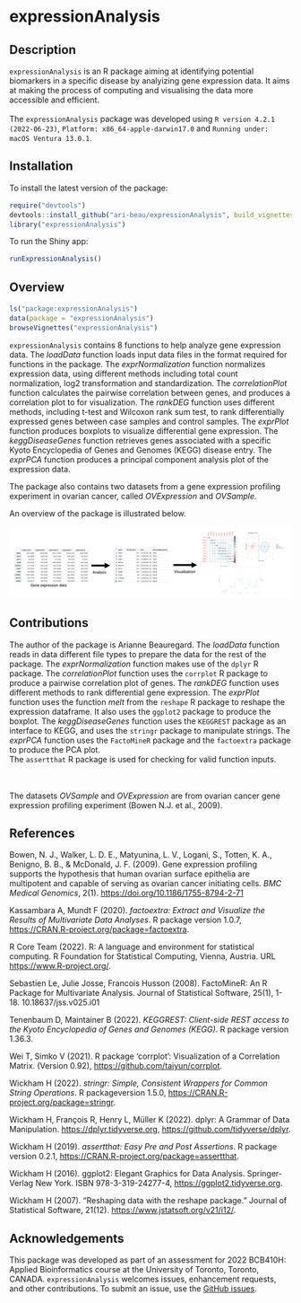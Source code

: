 
# expressionAnalysis

## Description

`expressionAnalysis` is an R package aiming at identifying potential
biomarkers in a specific disease by analyizing gene expression data. It
aims at making the process of computing and visualising the data more
accessible and efficient. <br> <br> The `expressionAnalysis` package was
developed using `R version 4.2.1 (2022-06-23)`,
`Platform: x86_64-apple-darwin17.0` and
`Running under: macOS Ventura 13.0.1`.

## Installation

To install the latest version of the package:

``` r
require("devtools")
devtools::install_github("ari-beau/expressionAnalysis", build_vignettes = TRUE)
library("expressionAnalysis")
```

To run the Shiny app:

``` r
runExpressionAnalysis()
```

## Overview

``` r
ls("package:expressionAnalysis")
data(package = "expressionAnalysis") 
browseVignettes("expressionAnalysis")
```

`expressionAnalysis` contains 8 functions to help analyze gene
expression data. The *loadData* function loads input data files in the
format required for functions in the package. The *exprNormalization*
function normalizes expression data, using different methods including
total count normalization, log2 transformation and standardization. The
*correlationPlot* function calculates the pairwise correlation between
genes, and produces a correlation plot to for visualization. The
*rankDEG* function uses different methods, including t-test and Wilcoxon
rank sum test, to rank differentially expressed genes between case
samples and control samples. The *exprPlot* function produces boxplots
to visualize differential gene expression. The *keggDiseaseGenes*
function retrieves genes associated with a specific Kyoto Encyclopedia
of Genes and Genomes (KEGG) disease entry. The *exprPCA* function
produces a principal component analysis plot of the expression data.

The package also contains two datasets from a gene expression profiling
experiment in ovarian cancer, called *OVExpression* and *OVSample.*

An overview of the package is illustrated below.

![](./inst/extdata/image1.png)

## Contributions

The author of the package is Arianne Beauregard. The *loadData* function
reads in data different file types to prepare the data for the rest of
the package. The *exprNormalization* function makes use of the `dplyr` R
package. The *correlationPlot* function uses the `corrplot` R package to
produce a pairwise correlation plot of genes. The *rankDEG* function
uses different methods to rank differential gene expression. The
*exprPlot* function uses the function *melt* from the `reshape` R
package to reshape the expression dataframe. It also uses the `ggplot2`
package to produce the boxplot. The *keggDiseaseGenes* function uses the
`KEGGREST` package as an interface to KEGG, and uses the `stringr`
package to manipulate strings. The *exprPCA* function uses the
`FactoMineR` package and the `factoextra` package to produce the PCA
plot.  
The `assertthat` R package is used for checking for valid function
inputs.

<br> <br> The datasets *OVSample* and *OVExpression* are from ovarian
cancer gene expression profiling experiment (Bowen N.J. et al., 2009).

## References

Bowen, N. J., Walker, L. D. E., Matyunina, L. V., Logani, S., Totten, K.
A., Benigno, B. B., & McDonald, J. F. (2009). Gene expression profiling
supports the hypothesis that human ovarian surface epithelia are
multipotent and capable of serving as ovarian cancer initiating cells.
*BMC Medical Genomics*, 2(1). <https://doi.org/10.1186/1755-8794-2-71>

Kassambara A, Mundt F (2020). *factoextra: Extract and Visualize the
Results of Multivariate Data Analyses*. R package version 1.0.7,
<https://CRAN.R-project.org/package=factoextra>.

R Core Team (2022). R: A language and environment for statistical
computing. R Foundation for Statistical Computing, Vienna, Austria. URL
<https://www.R-project.org/>.

Sebastien Le, Julie Josse, Francois Husson (2008). FactoMineR: An R
Package for Multivariate Analysis. Journal of Statistical Software,
25(1), 1-18. 10.18637/jss.v025.i01

Tenenbaum D, Maintainer B (2022). *KEGGREST: Client-side REST access to
the Kyoto Encyclopedia of Genes and Genomes (KEGG)*. R package version
1.36.3.

Wei T, Simko V (2021). R package ‘corrplot’: Visualization of a
Correlation Matrix. (Version 0.92),
<https://github.com/taiyun/corrplot>.

Wickham H (2022). *stringr: Simple, Consistent Wrappers for Common
String Operations*. R packageversion 1.5.0,
<https://CRAN.R-project.org/package=stringr>.

Wickham H, François R, Henry L, Müller K (2022). dplyr: A Grammar of
Data Manipulation. <https://dplyr.tidyverse.org>,
<https://github.com/tidyverse/dplyr>.

Wickham H (2019). *assertthat: Easy Pre and Post Assertions*. R package
version 0.2.1, <https://CRAN.R-project.org/package=assertthat>.

Wickham H (2016). ggplot2: Elegant Graphics for Data Analysis.
Springer-Verlag New York. ISBN 978-3-319-24277-4,
<https://ggplot2.tidyverse.org>.

Wickham H (2007). “Reshaping data with the reshape package.” Journal of
Statistical Software, 21(12). <https://www.jstatsoft.org/v21/i12/>.

## Acknowledgements

This package was developed as part of an assessment for 2022 BCB410H:
Applied Bioinformatics course at the University of Toronto, Toronto,
CANADA. `expressionAnalysis` welcomes issues, enhancement requests, and
other contributions. To submit an issue, use the [GitHub
issues](https://github.com/ari-beau/expressionAnalysis/issues).

